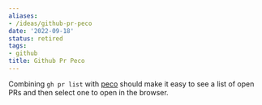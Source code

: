 ```yaml
---
aliases:
- /ideas/github-pr-peco
date: '2022-09-18'
status: retired
tags:
- github
title: Github Pr Peco
---
```


Combining `gh pr list` with [peco] should make it easy to see a list of open PRs and then select one to open in the browser.

[peco]: https://github.com/peco/peco
[cli]: https://github.com/cli/cli
